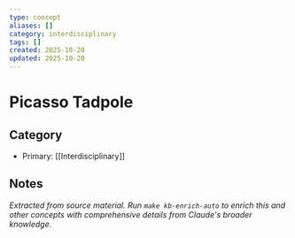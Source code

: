 ```yaml
---
type: concept
aliases: []
category: interdisciplinary
tags: []
created: 2025-10-20
updated: 2025-10-20
---
```


# Picasso Tadpole

## Category

- Primary: [[Interdisciplinary]]

## Notes

*Extracted from source material. Run `make kb-enrich-auto` to enrich this and other concepts with comprehensive details from Claude's broader knowledge.*
